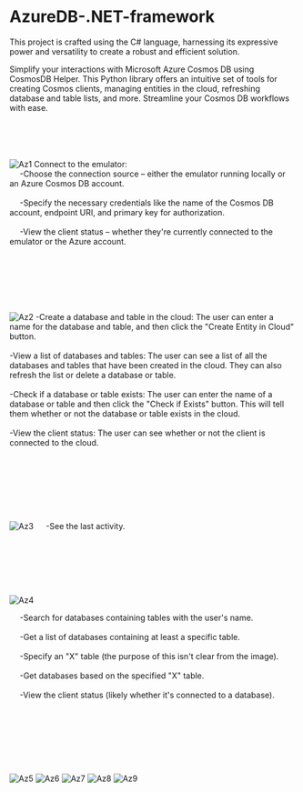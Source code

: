 # AzureDB-.NET-framework
This project is crafted using the C# language, harnessing its expressive power and versatility to create a robust and efficient solution.

Simplify your interactions with Microsoft Azure Cosmos DB using CosmosDB Helper. This Python library offers an intuitive set of tools for creating Cosmos clients, managing entities in the cloud, refreshing database and table lists, and more. Streamline your Cosmos DB workflows with ease.
<br><br><br><br><br>

![Az1](https://github.com/xMeliiodaS/AzureDB-.NET-framework/assets/127980746/8ebf9dcb-f5d1-43e4-b3b1-b32d00a09f5d)
Connect to the emulator:<br>
&emsp;  -Choose the connection source – either the emulator running locally or an Azure Cosmos DB account.<br><br>
&emsp;  -Specify the necessary credentials like the name of the Cosmos DB account, endpoint URI, and primary key for authorization.<br><br>
&emsp;  -View the client status – whether they're currently connected to the emulator or the Azure account.<br><br>
<br><br><br><br><br>



  
![Az2](https://github.com/xMeliiodaS/AzureDB-.NET-framework/assets/127980746/ecd998fb-1167-44ed-a506-df03e54acf71)
-Create a database and table in the cloud: The user can enter a name for the database and table, and then click the "Create Entity in Cloud" button.<br><br>
-View a list of databases and tables: The user can see a list of all the databases and tables that have been created in the cloud. They can also refresh the list or delete a database or table.<br><br>
-Check if a database or table exists: The user can enter the name of a database or table and then click the "Check if Exists" button. This will tell them whether or not the database or table exists in the cloud.<br><br>
-View the client status: The user can see whether or not the client is connected to the cloud.<br><br>

<br><br><br><br><br>



![Az3](https://github.com/xMeliiodaS/AzureDB-.NET-framework/assets/127980746/f820bfe8-79f3-455c-ad41-cc249e444ebc)
&emsp;  -See the last activity.<br>

<br><br><br><br><br>

![Az4](https://github.com/xMeliiodaS/AzureDB-.NET-framework/assets/127980746/07234cf4-6fed-4de5-bcc7-32ab986b5208)

&emsp;  -Search for databases containing tables with the user's name.<br><br>
&emsp;  -Get a list of databases containing at least a specific table.<br><br>
&emsp; -Specify an "X" table (the purpose of this isn't clear from the image).<br><br>
&emsp;  -Get databases based on the specified "X" table.<br><br>
&emsp;  -View the client status (likely whether it's connected to a database).<br><br>
  
<br><br><br><br><br>


![Az5](https://github.com/xMeliiodaS/AzureDB-.NET-framework/assets/127980746/7a5cbb60-a249-4c30-a5f0-8121772e4aa4)
![Az6](https://github.com/xMeliiodaS/AzureDB-.NET-framework/assets/127980746/a36bab80-7c1d-4077-a40a-41b0f702f633)
![Az7](https://github.com/xMeliiodaS/AzureDB-.NET-framework/assets/127980746/e0ad874f-f878-4511-a042-9ca1afde5d19)
![Az8](https://github.com/xMeliiodaS/AzureDB-.NET-framework/assets/127980746/803f0673-2d2e-42fc-9398-9ce5bf2dc5e5)
![Az9](https://github.com/xMeliiodaS/AzureDB-.NET-framework/assets/127980746/6d4eac8f-c6b8-4938-b062-e477be044d20)

